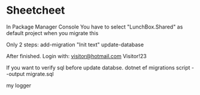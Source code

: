 # Sheetcheet
In Package Manager Console You have to select "LunchBox.Shared" as default project when you migrate this

Only 2 steps:
add-migration "Init text"
update-database

After finished. Login with:
visitor@hotmail.com
Visitor!23

If you want to verify sql before update databse.
dotnet ef migrations script --output migrate.sql


my logger
